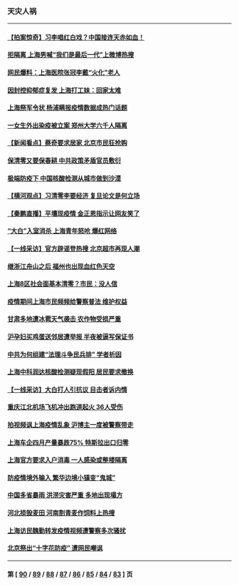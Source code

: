 ### 天灾人祸
---
#### [【拍案惊奇】习李唱红白戏？中国接连天赤如血！](../../pages/ncid280/n13735819.md) 
#### [拒隔离 上海男喊“我们是最后一代”上微博热搜](../../pages/ncid280/n13735808.md) 
#### [网民爆料：上海医院张冠李戴“火化”老人](../../pages/ncid280/n13735862.md) 
#### [因封控抑郁症复发 上海打工妹：回家太难](../../pages/ncid280/n13735860.md) 
#### [上海祭军令状 杨浦瞒报疫情数据成热门话题](../../pages/ncid280/n13735363.md) 
#### [一女生外出染疫被立案 郑州大学六千人隔离](../../pages/ncid280/n13735283.md) 
#### [【新闻看点】蔡奇要求居家 北京市民狂抢购](../../pages/ncid280/n13734674.md) 
#### [保清零又要保春耕 中共政策矛盾官员敷衍](../../pages/ncid280/n13735030.md) 
#### [极端防疫下 中国核酸检测从城市做到沙漠](../../pages/ncid280/n13734893.md) 
#### [【横河观点】习清零李要经济 复旦论文是何立场](../../pages/ncid280/n13734952.md) 
#### [【秦鹏直播】平壤现疫情 金正恩指示让网友笑了](../../pages/ncid280/n13734948.md) 
#### [“大白”入室消杀 上海青年怒呛 爆红网络](../../pages/ncid280/n13734703.md) 
#### [【一线采访】官方辟谣登热搜 北京超市再现人潮](../../pages/ncid280/n13734311.md) 
#### [继浙江舟山之后 福州也出现血红色天空](../../pages/ncid280/n13734275.md) 
#### [上海8区社会面基本清零？市民：没人信](../../pages/ncid280/n13734326.md) 
#### [疫情期间上海市民频频给警察普法 维护权益](../../pages/ncid280/n13734139.md) 
#### [甘肃多地遭冰雹天气袭击 农作物受损严重](../../pages/ncid280/n13734304.md) 
#### [沪孕妇买鸡蛋送邻居遭举报 半夜被逼写保证书](../../pages/ncid280/n13734168.md) 
#### [中共为何组建“法理斗争民兵排” 学者析因](../../pages/ncid280/n13734109.md) 
#### [上海中科润达核酸检测疑现假阳 居民要求撤换](../../pages/ncid280/n13734116.md) 
#### [【一线采访】大白打人引抗议 目击者诉内情](../../pages/ncid280/n13733097.md) 
#### [重庆江北机场飞机冲出跑道起火 36人受伤](../../pages/ncid280/n13733889.md) 
#### [拍视频讽上海疫情乱象 沪博主一度被警察带走](../../pages/ncid280/n13733696.md) 
#### [上海车企四月产量暴跌75% 特斯拉出口归零](../../pages/ncid280/n13733278.md) 
#### [上海官方要求入户消毒 一人感染或整楼隔离](../../pages/ncid280/n13733427.md) 
#### [防疫情境外输入 繁华边境小镇变“鬼城”](../../pages/ncid280/n13732729.md) 
#### [中国多省暴雨 洪涝灾害严重 多地出现塌方](../../pages/ncid280/n13733107.md) 
#### [河北损毁麦田 河南割青麦作饲料上热搜](../../pages/ncid280/n13733036.md) 
#### [上海访民魏勤转发疫情视频遭警察多次骚扰](../../pages/ncid280/n13733148.md) 
#### [北京祭出“十字花防疫” 遭网民嘲讽](../../pages/ncid280/n13733054.md) 

---
#### 第 [ [90](./90.md) / [89](./89.md) / [88](./88.md) / [87](./87.md) / [86](./86.md) / [85](./85.md) / [84](./84.md) / [83](./83.md) ] 页
